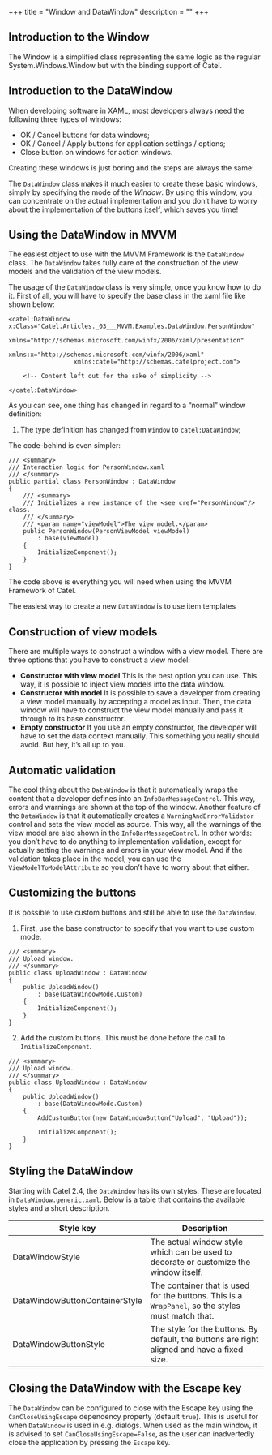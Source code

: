 +++
title = "Window and DataWindow" 
description = ""
+++

## Introduction to the Window

The Window is a simplified class representing the same logic as the regular System.Windows.Window but with the binding support of Catel.

## Introduction to the DataWindow

When developing software in XAML, most developers always need the following three types of windows:

-   OK / Cancel buttons for data windows;
-   OK / Cancel / Apply buttons for application settings / options;
-   Close button on windows for action windows.

Creating these windows is just boring and the steps are always the same:

The `DataWindow` class makes it much easier to create these basic windows, simply by specifying the mode of the *Window*. By using this window, you can concentrate on the actual implementation and you don’t have to worry about the implementation of the buttons itself, which saves you time! 

## Using the DataWindow in MVVM

The easiest object to use with the MVVM Framework is the `DataWindow` class. The `DataWindow` takes fully care of the construction of the view models and the validation of the view models.

The usage of the `DataWindow` class is very simple, once you know how to do it. First of all, you will have to specify the base class in the xaml file like shown below:

```
<catel:DataWindow x:Class="Catel.Articles._03___MVVM.Examples.DataWindow.PersonWindow"
                  xmlns="http://schemas.microsoft.com/winfx/2006/xaml/presentation"
                  xmlns:x="http://schemas.microsoft.com/winfx/2006/xaml"
                  xmlns:catel="http://schemas.catelproject.com">
    
    <!-- Content left out for the sake of simplicity -->
    
</catel:DataWindow>
```

As you can see, one thing has changed in regard to a “normal” window definition:

1.  The type definition has changed from `Window` to `catel:DataWindow`;

The code-behind is even simpler:

```
/// <summary>
/// Interaction logic for PersonWindow.xaml
/// </summary>
public partial class PersonWindow : DataWindow
{
    /// <summary>
    /// Initializes a new instance of the <see cref="PersonWindow"/> class.
    /// </summary>
    /// <param name="viewModel">The view model.</param>
    public PersonWindow(PersonViewModel viewModel)
        : base(viewModel)
    {
        InitializeComponent();
    }
}
```

The code above is everything you will need when using the MVVM Framework of Catel. 

The easiest way to create a new `DataWindow` is to use item templates

## Construction of view models

There are multiple ways to construct a window with a view model. There are three options that you have to construct a view model:

-   **Constructor with view model**
    This is the best option you can use. This way, it is possible to inject view models into the data window.
-   **Constructor with model**
    It is possible to save a developer from creating a view model manually by accepting a model as input. Then, the data window will have to construct the view model manually and pass it through to its base constructor.
-   **Empty constructor**
    If you use an empty constructor, the developer will have to set the data context manually. This something you really should avoid. But hey, it’s all up to you.

## Automatic validation

The cool thing about the `DataWindow` is that it automatically wraps the content that a developer defines into an `InfoBarMessageControl`. This way, errors and warnings are shown at the top of the window. Another feature of the `DataWindow` is that it automatically creates a `WarningAndErrorValidator` control and sets the view model as source. This way, all the warnings of the view model are also shown in the `InfoBarMessageControl`. In other words: you don’t have to do anything to implementation validation, except for actually setting the warnings and errors in your view model. And if the validation takes place in the model, you can use the `ViewModelToModelAttribute` so you don’t have to worry about that either.

## Customizing the buttons

It is possible to use custom buttons and still be able to use the `DataWindow`.

1. First, use the base constructor to specify that you want to use custom mode.

```
/// <summary>
/// Upload window.
/// </summary>
public class UploadWindow : DataWindow
{
    public UploadWindow()
        : base(DataWindowMode.Custom)
    {
        InitializeComponent();
    }
}
```

2. Add the custom buttons. This must be done before the call to `InitializeComponent`.

```
/// <summary>
/// Upload window.
/// </summary>
public class UploadWindow : DataWindow
{
    public UploadWindow()
        : base(DataWindowMode.Custom)
    {
        AddCustomButton(new DataWindowButton("Upload", "Upload"));

        InitializeComponent();
    }
}
```

## Styling the DataWindow

Starting with Catel 2.4, the `DataWindow` has its own styles. These are located in `DataWindow.generic.xaml`. Below is a table that contains the available styles and a short description.

Style key|Description
---|---
DataWindowStyle|The actual window style which can be used to decorate or customize the window itself.
DataWindowButtonContainerStyle|The container that is used for the buttons. This is a `WrapPanel`, so the styles must match that.
DataWindowButtonStyle|The style for the buttons. By default, the buttons are right aligned and have a fixed size.

## Closing the DataWindow with the Escape key

The `DataWindow` can be configured to close with the Escape key using the `CanCloseUsingEscape` dependency property (default `true`). This is useful for when `DataWindow` is used in e.g. dialogs. When used as the main window, it is advised to set `CanCloseUsingEscape=False`, as the user can inadvertedly close the application by pressing the `Escape` key.

